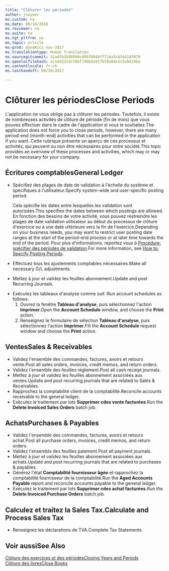 ```yaml
---
title: "Clôturer les périodes"
author: jswymer
ms.custom: na
ms.date: 09/16/2016
ms.reviewer: na
ms.suite: na
ms.tgt_pltfrm: na
ms.topic: article
ms-prod: dynamics-nav-2017
ms.translationtype: Human Translation
ms.sourcegitcommit: 51adfb3588099c496f0946ff71da5c6fe518f070
ms.openlocfilehash: ac1ed2d1dcf8bf780bda91fbf0a04e5c5e8d106a
ms.contentlocale: fr-ch
ms.lasthandoff: 06/26/2017

---
```

# <a name="close-periods"></a><span data-ttu-id="f326a-102">Clôturer les périodes</span><span class="sxs-lookup"><span data-stu-id="f326a-102">Close Periods</span></span>
<span data-ttu-id="f326a-103">L'application ne vous oblige pas à clôturer les périodes. Toutefois, il existe de nombreuses activités de clôture de période (fin de mois) que vous pouvez effectuer dans le cadre de l'application si vous le souhaitez.</span><span class="sxs-lookup"><span data-stu-id="f326a-103">The application does not force you to close periods, however, there are many period-end (month-end) activities that can be performed in the application if you want.</span></span> <span data-ttu-id="f326a-104">Cette rubrique présente un aperçu de ces processus et activités, qui peuvent ou non être nécessaires pour votre société.</span><span class="sxs-lookup"><span data-stu-id="f326a-104">This topic provides an overview of these processes and activities, which may or may not be necessary for your company.</span></span>

## <a name="general-ledger"></a><span data-ttu-id="f326a-105">Écritures comptables</span><span class="sxs-lookup"><span data-stu-id="f326a-105">General Ledger</span></span>
* <span data-ttu-id="f326a-106">Spécifiez des plages de date de validation à l'échelle du système et spécifiques à l'utilisateur.</span><span class="sxs-lookup"><span data-stu-id="f326a-106">Specify system-wide and user-specific posting period.</span></span>

    <span data-ttu-id="f326a-107">Cela spécifie les dates entre lesquelles les validation sont autorisées.</span><span class="sxs-lookup"><span data-stu-id="f326a-107">This specifies the dates between which postings are allowed.</span></span> <span data-ttu-id="f326a-108">En fonction des besoins de votre activité, vous pouvez restreindre les plages de date validation utilisateur au début du processus de clôture d'exercice ou à une date ultérieure vers la fin de l'exercice.</span><span class="sxs-lookup"><span data-stu-id="f326a-108">Depending on your business needs, you may want to restrict user posting date ranges at the start of the period-end process or at later time towards the end of the period.</span></span> <span data-ttu-id="f326a-109">Pour plus d'informations, reportez vous à [Procédure: spécifier des périodes de validation](finance-setup-how-specify-posting-periods.md).</span><span class="sxs-lookup"><span data-stu-id="f326a-109">For more information, see [How to: Specify Posting Periods](finance-setup-how-specify-posting-periods.md).</span></span>
* <span data-ttu-id="f326a-110">Effectuez tous les ajustements comptables nécessaires.</span><span class="sxs-lookup"><span data-stu-id="f326a-110">Make all necessary G/L adjustments.</span></span>
* <span data-ttu-id="f326a-111">Mettez à jour et validez les feuilles abonnement.</span><span class="sxs-lookup"><span data-stu-id="f326a-111">Update and post Recurring Journals.</span></span>
<!--* Process Consolidations-->
* <span data-ttu-id="f326a-112">Exécutez les tableaux d'analyse comme suit :</span><span class="sxs-lookup"><span data-stu-id="f326a-112">Run account schedules as follows:</span></span>
  1. <span data-ttu-id="f326a-113">Ouvrez la fenêtre **Tableau d'analyse**, puis sélectionnez l'action **Imprimer**.</span><span class="sxs-lookup"><span data-stu-id="f326a-113">Open the **Account Schedule** window, and choose the **Print** action.</span></span>
  2. <span data-ttu-id="f326a-114">Renseignez le formulaire de sélection **Tableau d'analyse**, puis sélectionnez l'action **Imprimer**.</span><span class="sxs-lookup"><span data-stu-id="f326a-114">Fill the **Account Schedule** request window and choose the **Print** action.</span></span>

## <a name="sales--receivables"></a><span data-ttu-id="f326a-115">Ventes</span><span class="sxs-lookup"><span data-stu-id="f326a-115">Sales & Receivables</span></span>
* <span data-ttu-id="f326a-116">Validez l'ensemble des commandes, factures, avoirs et retours vente.</span><span class="sxs-lookup"><span data-stu-id="f326a-116">Post all sales orders, invoices, credit memos, and return orders.</span></span>
* <span data-ttu-id="f326a-117">Validez l'ensemble des feuilles règlement.</span><span class="sxs-lookup"><span data-stu-id="f326a-117">Post all cash receipt journals.</span></span>
* <span data-ttu-id="f326a-118">Mettez à jour et validez les feuilles abonnement associées aux ventes.</span><span class="sxs-lookup"><span data-stu-id="f326a-118">Update and post recurring journals that are related to Sales & Receivables.</span></span>
* <span data-ttu-id="f326a-119">Rapprochez la comptabilité client de la comptabilité.</span><span class="sxs-lookup"><span data-stu-id="f326a-119">Reconcile accounts receivable to the general ledger.</span></span>
* <span data-ttu-id="f326a-120">Exécutez le traitement par lots **Supprimer cdes vente facturées**.</span><span class="sxs-lookup"><span data-stu-id="f326a-120">Run the **Delete Invoiced Sales Orders** batch job.</span></span>

## <a name="purchases--payables"></a><span data-ttu-id="f326a-121">Achats</span><span class="sxs-lookup"><span data-stu-id="f326a-121">Purchases & Payables</span></span>
* <span data-ttu-id="f326a-122">Validez l'ensemble des commandes, factures, avoirs et retours achat.</span><span class="sxs-lookup"><span data-stu-id="f326a-122">Post all purchase orders, invoices, credit memos, and return orders.</span></span>
* <span data-ttu-id="f326a-123">Validez l'ensemble des feuilles paiement.</span><span class="sxs-lookup"><span data-stu-id="f326a-123">Post all payment journals.</span></span>
* <span data-ttu-id="f326a-124">Mettez à jour et validez les feuilles abonnement associées aux achats.</span><span class="sxs-lookup"><span data-stu-id="f326a-124">Update and post recurring journals that are related to purchases & payables.</span></span>
* <span data-ttu-id="f326a-125">Générez l'état **Comptabilité fournisseur âgée** et rapprochez la comptabilité fournisseur de la comptabilité.</span><span class="sxs-lookup"><span data-stu-id="f326a-125">Run the **Aged Accounts Payable** report and reconcile accounts payable to the general ledger.</span></span>
* <span data-ttu-id="f326a-126">Exécutez le traitement par lots **Supprimer cdes achat facturées**.</span><span class="sxs-lookup"><span data-stu-id="f326a-126">Run the **Delete Invoiced Purchase Orders** batch job.</span></span>

<!-- ### Fixed Assets
* Post all maintenance costs have been posted through the fixed asset journals or invoices.
* Post adjustments.
* Post appreciation.
* Post depreciation.
* Update and post the recurring fixed asset journal.-->

<!--### Intercompany
* Process Intercompany Postings.-->

## <a name="calculate-and-process-sales-tax"></a><span data-ttu-id="f326a-127">Calculez et traitez la Sales Tax.</span><span class="sxs-lookup"><span data-stu-id="f326a-127">Calculate and Process Sales Tax</span></span>
*  <span data-ttu-id="f326a-128">Renseignez les déclarations de TVA.</span><span class="sxs-lookup"><span data-stu-id="f326a-128">Complete Tax Statements.</span></span>

## <a name="see-also"></a><span data-ttu-id="f326a-129">Voir aussi</span><span class="sxs-lookup"><span data-stu-id="f326a-129">See Also</span></span>
[<span data-ttu-id="f326a-130">Clôture des exercices et des périodes</span><span class="sxs-lookup"><span data-stu-id="f326a-130">Closing Years and Periods</span></span>](year-close-years-periods.md)  
[<span data-ttu-id="f326a-131">Clôture des livres</span><span class="sxs-lookup"><span data-stu-id="f326a-131">Close Books</span></span>](year-close-books.md)

